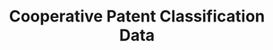 ---
layout: default
bigquery: https://console.cloud.google.com/bigquery?p=patents-public-data&d=cpc&page=dataset
citation: '“Cooperative Patent Classification” by the EPO and USPTO, for public use. '
contributors: EPO, USPTO
cost: None
description: Cooperative Patent Classification Data contains the scheme and definitions
  of the Cooperative Patent Classification system for classifying patent documents.
  The CPC is the result of a partnership between the EPO and the USPTO in their joint
  effort to develop a common, internationally compatible classification system for
  technical documents, in particular patent publications, which will be used by both
  offices in the patent granting process
documentation: https://www.cooperativepatentclassification.org/cpcSchemeAndDefinitions
last_edit: 04/06/2022, 22:59:41
location: https://www.cooperativepatentclassification.org/index
maintained_by: USPTO, EPO
schema_fields:
- status
- child_groups
- breakdown_code
- residualReferences
- definition
- children
- childGroups
- not_allocatable
- limitingReferences
- date_revised
- glossary
- symbol
- ipc_concordant
- parents
- titlePart
- sizeCache
- ipcConcordant
- title_part
- limiting_references
- dateRevised
- notAllocatable
- breakdownCode
- title_full
- residual_references
- informativeReferences
- applicationReferences
- additional_only
- synonyms
- level
- informative_references
- application_references
- titleFull
shortname: cooperative_patent_classification
tags:
- patents
- science
title: Cooperative Patent Classification Data
uuid: 984374a7-16e9-4b35-9445-458daceb01bf
---